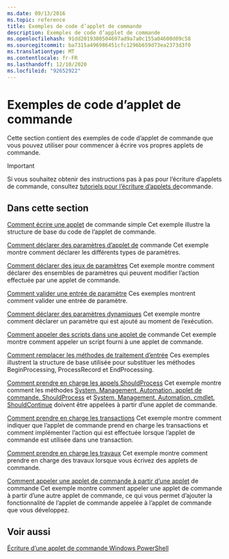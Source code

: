 ```yaml
---
ms.date: 09/13/2016
ms.topic: reference
title: Exemples de code d’applet de commande
description: Exemples de code d’applet de commande
ms.openlocfilehash: 91dd2019300504697ad9a7a0c155a04600d09c58
ms.sourcegitcommit: ba7315a496986451cfc1296b659d73ea2373d3f0
ms.translationtype: MT
ms.contentlocale: fr-FR
ms.lasthandoff: 12/10/2020
ms.locfileid: "92652922"
---
```

# <a name="examples-of-cmdlet-code"></a>Exemples de code d’applet de commande

Cette section contient des exemples de code d’applet de commande que vous pouvez utiliser pour commencer à écrire vos propres applets de commande.

> [!IMPORTANT]
> Si vous souhaitez obtenir des instructions pas à pas pour l’écriture d’applets de commande, consultez [tutoriels pour l’écriture d’applets de](./tutorials-for-writing-cmdlets.md)commande.

## <a name="in-this-section"></a>Dans cette section

[Comment écrire une applet](./how-to-write-a-simple-cmdlet.md) de commande simple Cet exemple illustre la structure de base du code de l’applet de commande.

[Comment déclarer des paramètres d’applet de](./how-to-declare-cmdlet-parameters.md) commande Cet exemple montre comment déclarer les différents types de paramètres.

[Comment déclarer des jeux de paramètres](./how-to-declare-parameter-sets.md) Cet exemple montre comment déclarer des ensembles de paramètres qui peuvent modifier l’action effectuée par une applet de commande.

[Comment valider une entrée de paramètre](./how-to-validate-parameter-input.md) Ces exemples montrent comment valider une entrée de paramètre.

[Comment déclarer des paramètres dynamiques](./how-to-declare-dynamic-parameters.md) Cet exemple montre comment déclarer un paramètre qui est ajouté au moment de l’exécution.

[Comment appeler des scripts dans une applet de](./how-to-invoke-scripts-within-a-cmdlet.md) commande Cet exemple montre comment appeler un script fourni à une applet de commande.

[Comment remplacer les méthodes de traitement d’entrée](./how-to-override-input-processing-methods.md) Ces exemples illustrent la structure de base utilisée pour substituer les méthodes BeginProcessing, ProcessRecord et EndProcessing.

[Comment prendre en charge les appels ShouldProcess](./how-to-request-confirmations.md) Cet exemple montre comment les méthodes [System. Management. Automation. applet de commande. ShouldProcess](/dotnet/api/System.Management.Automation.Cmdlet.ShouldProcess) et [System. Management. Automation. cmdlet. ShouldContinue](/dotnet/api/System.Management.Automation.Cmdlet.ShouldContinue) doivent être appelées à partir d’une applet de commande.

[Comment prendre en charge les transactions](./how-to-support-transactions.md) Cet exemple montre comment indiquer que l’applet de commande prend en charge les transactions et comment implémenter l’action qui est effectuée lorsque l’applet de commande est utilisée dans une transaction.

[Comment prendre en charge les travaux](./how-to-support-jobs.md) Cet exemple montre comment prendre en charge des travaux lorsque vous écrivez des applets de commande.

[Comment appeler une applet de commande à partir d’une applet](./how-to-invoke-a-cmdlet-from-within-a-cmdlet.md) de commande Cet exemple montre comment appeler une applet de commande à partir d’une autre applet de commande, ce qui vous permet d’ajouter la fonctionnalité de l’applet de commande appelée à l’applet de commande que vous développez.

## <a name="see-also"></a>Voir aussi

[Écriture d’une applet de commande Windows PowerShell](./writing-a-windows-powershell-cmdlet.md)
